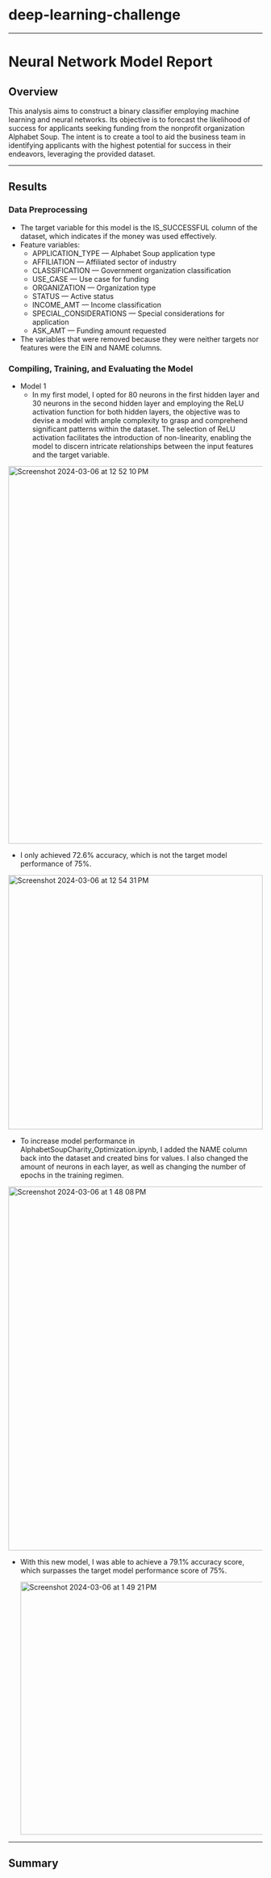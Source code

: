 # deep-learning-challenge

-----
# Neural Network Model Report

## Overview 
This analysis aims to construct a binary classifier employing machine learning and neural networks. Its objective is to forecast the likelihood of success for applicants seeking funding from the nonprofit organization Alphabet Soup. The intent is to create a tool to aid the business team in identifying applicants with the highest potential for success in their endeavors, leveraging the provided dataset.

-----
## Results

### Data Preprocessing
* The target variable for this model is the IS_SUCCESSFUL column of the dataset, which indicates if the money was used effectively.
* Feature variables:
  * APPLICATION_TYPE — Alphabet Soup application type
  * AFFILIATION — Affiliated sector of industry
  * CLASSIFICATION — Government organization classification
  * USE_CASE — Use case for funding
  * ORGANIZATION — Organization type
  * STATUS — Active status
  * INCOME_AMT — Income classification
  * SPECIAL_CONSIDERATIONS — Special considerations for application
  * ASK_AMT — Funding amount requested
* The variables that were removed because they were neither targets nor features were the EIN and NAME columns.


### Compiling, Training, and Evaluating the Model
* Model 1
  * In my first model, I opted for 80 neurons in the first hidden layer and 30 neurons in the second hidden layer and employing the ReLU activation function for both hidden layers, the   objective was to devise a model with ample complexity to grasp and comprehend significant patterns within the dataset. The selection of ReLU activation facilitates the introduction     of non-linearity, enabling the model to discern intricate relationships between the input features and the target variable.

<img width="748" alt="Screenshot 2024-03-06 at 12 52 10 PM" src="https://github.com/brianne-han/deep-learning-challenge/assets/142977736/9ee59c1d-4748-468e-b270-82a0bb278296">

 
  
  * I only achieved 72.6% accuracy, which is not the target model performance of 75%.
    
<img width="504" alt="Screenshot 2024-03-06 at 12 54 31 PM" src="https://github.com/brianne-han/deep-learning-challenge/assets/142977736/c9b51534-931d-4f64-bbe5-6e2f73d3c159">


* To increase model performance in AlphabetSoupCharity_Optimization.ipynb, I added the NAME column back into the dataset and created bins for values. I also changed the amount of neurons in each layer, as well as changing the number of epochs in the training regimen.

<img width="721" alt="Screenshot 2024-03-06 at 1 48 08 PM" src="https://github.com/brianne-han/deep-learning-challenge/assets/142977736/f77e87fd-de9f-484b-befc-5485e4c05f5d">


* With this new model, I was able to achieve a 79.1% accuracy score, which surpasses the target model performance score of 75%.

  
  <img width="501" alt="Screenshot 2024-03-06 at 1 49 21 PM" src="https://github.com/brianne-han/deep-learning-challenge/assets/142977736/b2f0d4e6-f086-468a-a73d-b43eb054324d">

    
-----

## Summary
